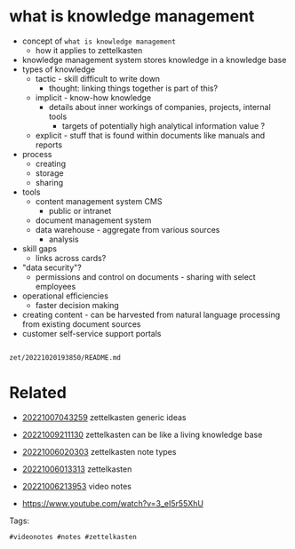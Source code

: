 # what is knowledge management

- concept of `what is knowledge management`
  - how it applies to zettelkasten
- knowledge management system stores knowledge in a knowledge base
- types of knowledge
  - tactic - skill difficult to write down
    - thought: linking things together is part of this?
  - implicit - know-how knowledge
    - details about inner workings of companies, projects, internal tools
      - targets of potentially high analytical information value ?
  - explicit - stuff that is found within documents like manuals and reports
- process
  - creating
  - storage
  - sharing
- tools
  - content management system CMS
    - public or intranet
  - document management system
  - data warehouse - aggregate from various sources
    - analysis
- skill gaps
  - links across cards?
- "data security"?
  - permissions and control on documents - sharing with select employees
- operational efficiencies
  - faster decision making
- creating content - can be harvested from natural language processing from existing document sources
- customer self-service support portals

```
```

` zet/20221020193850/README.md `

# Related

- [20221007043259](/zet/20221007043259/README.md) zettelkasten generic ideas

- [20221009211130](/zet/20221009211130/README.md) zettelkasten can be like a living knowledge base

- [20221006020303](/zet/20221006020303/README.md) zettelkasten note types

- [20221006013313](/zet/20221006013313/README.md) zettelkasten

- [20221006213953](/zet/20221006213953/README.md) video notes
- <https://www.youtube.com/watch?v=3_eI5r55XhU>

Tags:

    #videonotes #notes #zettelkasten
